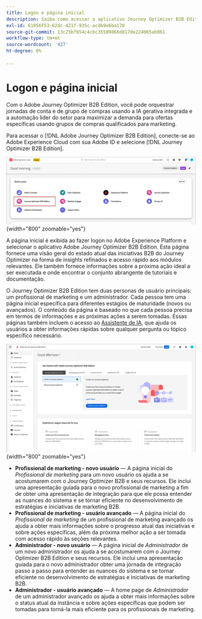 ```yaml
---
title: Logon e página inicial
description: Saiba como acessar o aplicativo Journey Optimizer B2B Edition e usar as informações da página inicial.
exl-id: 61956f53-62dc-421f-935c-acdb9e6ba178
source-git-commit: 13c25bf654c4cbc35589866d817de224065ab861
workflow-type: tm+mt
source-wordcount: '427'
ht-degree: 0%

---
```


# Logon e página inicial

Com o Adobe Journey Optimizer B2B Edition, você pode orquestrar jornadas de conta e de grupo de compras usando a IA gerativa integrada e a automação líder do setor para maximizar a demanda para ofertas específicas usando grupos de compras qualificados para marketing.

<!-- Requirements?
-->
Para acessar o [!DNL Adobe Journey Optimizer B2B Edition], conecte-se ao Adobe Experience Cloud com sua Adobe ID e selecione [!DNL Journey Optimizer B2B Edition].

![aplicativos Adobe Experience Platform](./assets/experience-cloud-apps.png){width="800" zoomable="yes"}

A página inicial é exibida ao fazer logon no Adobe Experience Platform e selecionar o aplicativo Adobe Journey Optimizer B2B Edition. Esta página fornece uma visão geral do estado atual das iniciativas B2B do Journey Optimizer na forma de insights refinados e acesso rápido aos módulos relevantes. Ele também fornece informações sobre a próxima ação ideal a ser executada e onde encontrar o conjunto abrangente de tutoriais e documentação.

O Journey Optimizer B2B Edition tem duas personas de usuário principais: um profissional de marketing e um administrador. Cada pessoa tem uma página inicial específica para diferentes estágios de maturidade (novos ou avançados). O conteúdo da página é baseado no que cada pessoa precisa em termos de informações e as próximas ações a serem tomadas. Essas páginas também incluem o acesso ao [Assistente de IA](./start/ai-assistant.md), que ajuda os usuários a obter informações rápidas sobre qualquer pergunta ou tópico específico necessário<!-- and to obtain specific recommendations for their challenges or objectives-->.

![página inicial do Journey Optimizer B2B Edition](./assets/home-page.png){width="800" zoomable="yes"}

* **Profissional de marketing - novo usuário** — A página inicial do _Profissional de marketing_ para um novo usuário os ajuda a se acostumarem com o Journey Optimizer B2B e seus recursos. Ele inclui uma apresentação guiada para o novo profissional de marketing a fim de obter uma apresentação de integração para que ele possa entender as nuances do sistema e se tornar eficiente no desenvolvimento de estratégias e iniciativas de marketing B2B.
* **Profissional de marketing - usuário avançado** — A página inicial do _Profissional de marketing_ de um profissional de marketing avançado os ajuda a obter mais informações sobre o progresso atual das iniciativas e sobre ações específicas, além da próxima melhor ação a ser tomada com acesso rápido às seções relevantes.
* **Administrador - novo usuário** — A página inicial de _Administrador_ de um novo administrador os ajuda a se acostumarem com o Journey Optimizer B2B Edition e seus recursos. Ele inclui uma apresentação guiada para o novo administrador obter uma jornada de integração passo a passo para entender as nuances do sistema e se tornar eficiente no desenvolvimento de estratégias e iniciativas de marketing B2B.
* **Administrador - usuário avançado** — A home page de _Administrador_ de um administrador avançado os ajuda a obter mais informações sobre o status atual da instância e sobre ações específicas que podem ser tomadas para torná-la mais eficiente para os profissionais de marketing.

<!-- 

## Marketer - new user

The Marketer home page for a new user consists of three rows that assist the marketer in getting accustomed to Journey Optimizer B2B and its capabilities. It also provides a view of the latest journeys that have been created, which can serve as a starting point for a new user.

The first row consists of a guided walkthrough for the new marketer to obtain an onboarding walkthrough so that they can understand the nuances of the system and become efficient in developing B2B marketing strategies and initiatives.

The second row consists of the recent AJO B2B journeys that have been created across the platform so that the marketer can get inspiration for the best practices to create an account journey.

The third row consists of the learning resources that can help a marketer gain more information on a specific topic.

## Marketer - advanced user

The Marketer home page for an advanced marketer consists of four rows that assists the marketer in obtaining more information on the current progress of the initiatives and on specific actions and on the next best action to be taken along with quick access to relevant sections.

The first row consists of the next set of actions that a B2B marketer can take based on the previous actions taken and the current state of the initiative, which provides a prompt for the user to make the next move that would align to the objective of the initiatives and help them reach the goals quickly.

The second row consists of the most recent assets accessed by the marketer to make it easier for the marketer to locate them and make updates to the same.

The third row consists of the Key Performance Indicators that can help the marketer gauge the overall performance of the marketing initiatives.

The fourth row consists of the learning resources that can help a marketer gain more information on a specific topic.

## Administrator - new user

The _Admin_ home page for a new administrator consists of three rows that assists the administrator in getting accustomed to Journey Optimizer B2B Edition and its capabilities, and provides a view of the latest journeys that have been created that can serve as a starting point for a new user.

The first row consists of a guided walkthrough for the new marketer to obtain a step-by-step onboarding journey to understand the nuances of the system and become efficient in developing B2B marketing strategies and initiatives with AJO B2B.

The second row consists of the recent assets used by the B2B marketers in a single table to make it easier for the administrator to know which assets are currently under focus.

The third row consists of the learning resources that would help an administrator gain more information on a specific topic.

## Administrator - advanced user

The _Admin_ home page for an advanced administrator consists of four rows that assists the administrator in obtaining more information about the current status of the instance and on specific actions that can be taken to make it more efficient and effective for the marketers.

The first row consists of the next set of actions that an administrator can take based on the previous actions taken and the current state of the instance. It serves as a prompt for the administrator to make the necessary updates to the parameters of the instances such as user permissions or any specific module configurations.

The second row consists of the recent assets used by the B2B marketers in a single table to make it easier for the administrator to know which assets are currently under focus.

The third row consists of the Key Performance Indicators that would help the administrators gauge the progress of the instance in terms of operational parameters such as users and usage.

The fourth row consists of the learning resources that would help the administrator gain more information on a specific topic.

-->
